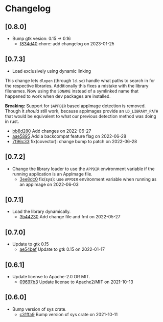 # Changelog

## \[0.8.0]

- Bump gtk vesion: 0.15 -> 0.16
  - [f834d40](https://github.com/tauri-apps/libappindicator-rs/commit/f834d403fb44125d20f9c6f8f9a8d54aedef4451) chore: add changelog on 2023-01-25

## \[0.7.3]

- Load exclusively using dynamic linking

This change lets `dlopen` (through `ld.so`) handle what paths to search in for the respective libraries.
Additionally this fixes a mistake with the library filenames. Now using the `SONAME` instead of a symlinked name that happened to work when dev packages are installed.

**Breaking:** Support for `$APPDIR` based appImage detection is removed.
Though it *should* still work, because appimages provide an `LD_LIBRARY_PATH` that would be equivalent to what our previous detection method was doing in rust.

- [bb8d280](https://github.com/tauri-apps/libappindicator-rs/commit/bb8d2806b028c5b19c89f126624c85746fca9d7d) Add changes on 2022-06-27
- [aae5895](https://github.com/tauri-apps/libappindicator-rs/commit/aae5895ae389fc2c8a9542a1b630f36e22bcc582) Add a backcompat feature flag on 2022-06-28
- [7f96c33](https://github.com/tauri-apps/libappindicator-rs/commit/7f96c33637886e16082758c9e37a1ee6513ccbd2) fix(covector): change bump to patch on 2022-06-28

## \[0.7.2]

- Change the library loader to use the `APPDIR` environment variable if the running application is an AppImage file.
  - [3ee8dc0](https://github.com/tauri-apps/libappindicator-rs/commit/3ee8dc053e4a6027a215ad56dbf9fd4de758e297) fix(sys): use `APPDIR` environment variable when running as an appimage on 2022-06-03

## \[0.7.1]

- Load the library dynamically.
  - [3b44230](https://github.com/tauri-apps/libappindicator-rs/commit/3b442309396ab56f1ca4a2fb54477e8351e06f3f) Add change file and fmt on 2022-05-27

## \[0.7.0]

- Update to gtk 0.15
  - [ae54bef](https://github.com/tauri-apps/libappindicator-rs/commit/ae54bef8d37f508174c0995f6a9f4b6288107cbd) Update to gtk 0.15 on 2022-01-17

## \[0.6.1]

- Update license to Apache-2.0 OR MIT.
  - [09697b3](https://github.com/tauri-apps/libappindicator-rs/commit/09697b31188818260275b5ac99ea701c8351d3cd) Update license to Apache2/MIT on 2021-10-13

## \[0.6.0]

- Bump version of sys crate.
  - [c31ffa9](https://github.com/tauri-apps/libappindicator-rs/commit/c31ffa987503762f8a39664fe333af20d7862a9d) Bump version of sys crate on 2021-10-11
